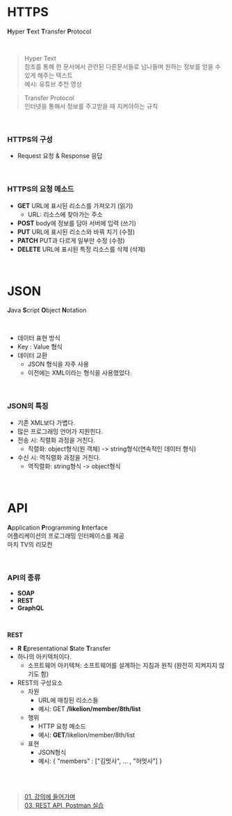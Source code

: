 # HTTPS
**H**yper **T**ext **T**ransfer **P**rotocol

<br>

>Hyper Text<br>
참조를 통해 한 문서에서 관련된 다른문서들로 넘나들며 원하는 정보를 얻을 수 있게 해주는 텍스트<br>
예시: 유튜브 추천 영상

>Transfer Protocol<br>
인터넷을 통해서 정보를 주고받을 때 지켜야하는 규칙

<br>

### HTTPS의 구성
   * Request 요청 & Response 응답

<br>

### HTTPS의 요청 메소드
   * **GET**  URL에 표시된 리소스를 가져오기 (읽기)
      * URL: 리소스에 찾아가는 주소
   * **POST**  body에 정보를 담아 서버에 입력 (쓰기)
   * **PUT**  URL에 표시된 리소스와 바꿔 치기 (수정)
   * **PATCH**  PUT과 다르게 일부만 수정 (수정)
   * **DELETE**  URL에 표시된 특정 리소스를 삭제 (삭제)  

<br>

# JSON
**J**ava **S**cript **O**bject **N**otation

<br>

* 데이터 표현 방식
* Key : Value 형식
* 데이터 교환
   * JSON 형식을 자주 사용
   * 이전에는 XML이라는 형식을 사용했었다.

<br>

### JSON의 특징
* 기존 XML보다 가볍다.
* 많은 프로그래밍 언어가 지원힌다.
* 전송 시: 직렬화 과정을 거친다.
   * 직렬화: object형식(원 객체) -> string형식(연속적인 데이터 형식)
* 수신 시: 역직렬화 과정을 거친다. 
   * 역직렬화: string형식 -> object형식

<br>

# API
**A**pplication **P**rogramming **I**nterface<br>
어플리케이션의 프로그래밍 인터페이스를 제공<br>
마치 TV의 리모컨

<br>

### API의 종류
* **SOAP**
* **REST**
* **GraphQL**

<br>

**REST**
   * **R** **E**presentational **S**tate **T**ransfer
   * 하나의 아키텍처이다.
      * 소프트웨어 아키텍쳐: 소프트웨어를 설계하는 지침과 원칙 (완전히 지켜지지 않기도 함)
   * REST의 구성요소
      * 자원
         * URL에 매칭된 리소스들
         * 예시: GET **/likelion/member/8th/list**
      * 행위
         * HTTP 요청 메소드
         * 예시: **GET**/likelion/member/8th/list
      * 표현
         * JSON형식
         * 예시: { "members" : ["김멋사", ... , "허멋사"] }

<br><br>

>[01. 강의에 들어가며](./OT.md)<br>
[03. REST API, Postman 실습](./REST_API&Postman.md)